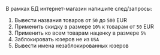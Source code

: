 В рамках БД интернет-магазин напишите след/запросы:

1. Вывести названия товаров от `50` до `500` EUR
2. Применить скидку в размере `10%` к товарам от `50` EUR
3. Применить ко всем товарам наценку в размере `5%`
4. Заблокировать юзеров не из `USA`
5. Вывести имена незаблокированных юзеров